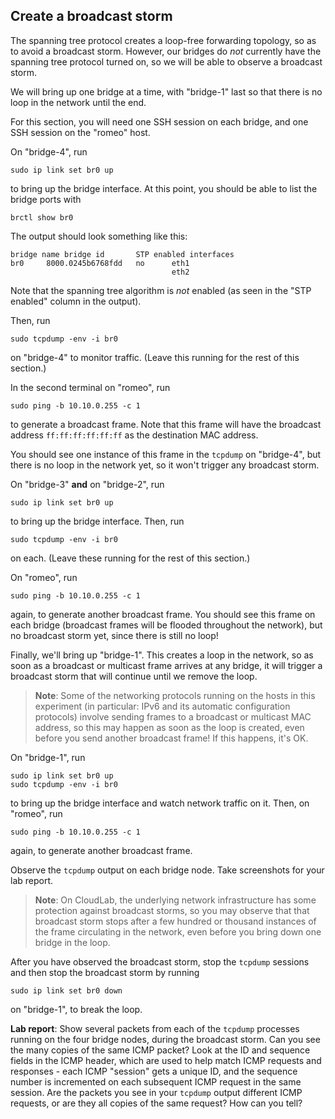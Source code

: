 ## Create a broadcast storm

The spanning tree protocol creates a loop-free forwarding topology, so as to avoid a broadcast storm. However, our bridges do _not_ currently have the spanning tree protocol turned on, so we will be able to observe a broadcast storm.

We will bring up one bridge at a time, with "bridge-1" last so that there is no loop in the network until the end.

For this section, you will need one SSH session on each bridge, and one SSH session on the "romeo" host. 

On "bridge-4", run

```
sudo ip link set br0 up
```

to bring up the bridge interface. At this point, you should be able to list the bridge ports with

```
brctl show br0
```

The output should look something like this:

```
bridge name bridge id       STP enabled interfaces
br0     8000.0245b6768fdd   no      eth1
                            	    eth2
```


Note that the spanning tree algorithm is _not_ enabled (as seen in the "STP enabled" column in the output).


Then, run

```
sudo tcpdump -env -i br0
```

on "bridge-4" to monitor traffic. (Leave this running for the rest of this section.)


In the second terminal on "romeo", run

```
sudo ping -b 10.10.0.255 -c 1
```

to generate a broadcast frame. Note that this frame will have the broadcast address `ff:ff:ff:ff:ff:ff` as the destination MAC address.

You should see one instance of this frame in the `tcpdump` on "bridge-4", but there is no loop in the network yet, so it won't trigger any broadcast storm. 

On "bridge-3" **and** on "bridge-2", run

```
sudo ip link set br0 up
```

to bring up the bridge interface. Then, run

```
sudo tcpdump -env -i br0
```

on each.  (Leave these running for the rest of this section.)


On "romeo", run

```
sudo ping -b 10.10.0.255 -c 1
```

again, to generate another broadcast frame. You should see this frame on each bridge (broadcast frames will be flooded throughout the network), but no broadcast storm yet, since there is still no loop!

Finally, we'll bring up "bridge-1". This creates a loop in the network, so as soon as a broadcast or multicast frame arrives at any bridge, it will trigger a broadcast storm that will continue until we remove the loop.


> **Note**: Some of the networking protocols running on the hosts in this experiment (in particular: IPv6 and its automatic configuration protocols) involve sending frames to a broadcast or multicast MAC address, so this may happen as soon as the loop is created, even before you send another broadcast frame! If this happens, it's OK.

On "bridge-1", run

```
sudo ip link set br0 up
sudo tcpdump -env -i br0
```

to bring up the bridge interface and watch network traffic on it. Then, on "romeo", run

```
sudo ping -b 10.10.0.255 -c 1
```

again, to generate another broadcast frame. 


Observe the `tcpdump` output on each bridge node. Take screenshots for your lab report.

> **Note**: On CloudLab, the underlying network infrastructure has some protection against broadcast storms, so you may observe that that broadcast storm stops after a few hundred or thousand instances of the frame circulating in the network, even before you bring down one bridge in the loop.

After you have observed the broadcast storm, stop the `tcpdump` sessions and then stop the broadcast storm by running 

```
sudo ip link set br0 down
```

on "bridge-1", to break the loop. 


**Lab report**: Show several packets from each of the `tcpdump` processes running on the four bridge nodes, during the broadcast storm. Can you see the many copies of the same ICMP packet? Look at the ID and sequence fields in the ICMP header, which are used to help match ICMP requests and responses - each ICMP "session" gets a unique ID, and the sequence number is incremented on each subsequent ICMP request in the same session. Are the packets you see in your `tcpdump` output different ICMP requests, or are they all copies of the same request? How can you tell?

